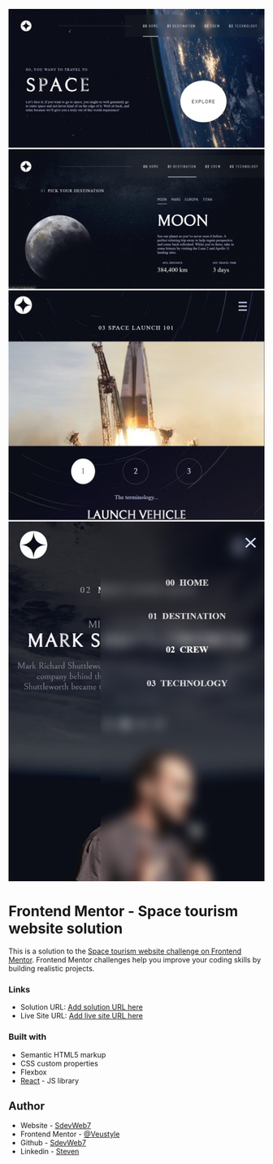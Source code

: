 ![](./screenshot1.jpg)
![](./screenshot2.jpg)
![](./screenshot3.jpg)
![](./screenshot4.jpg)

# Frontend Mentor - Space tourism website solution

This is a solution to the [Space tourism website challenge on Frontend Mentor](https://www.frontendmentor.io/challenges/space-tourism-multipage-website-gRWj1URZ3). Frontend Mentor challenges help you improve your coding skills by building realistic projects.


### Links

- Solution URL: [Add solution URL here](https://your-solution-url.com)
- Live Site URL: [Add live site URL here](https://your-live-site-url.com)


### Built with

- Semantic HTML5 markup
- CSS custom properties
- Flexbox
- [React](https://reactjs.org/) - JS library


## Author

- Website - [SdevWeb7](https://sdevweb.com)
- Frontend Mentor - [@Veustyle](https://www.frontendmentor.io/profile/veustyle)
- Github - [SdevWeb7](https://github.com/SdevWeb7)
- Linkedin - [Steven](https://www.linkedin.com/in/steven-durand-1486b82a1/)


